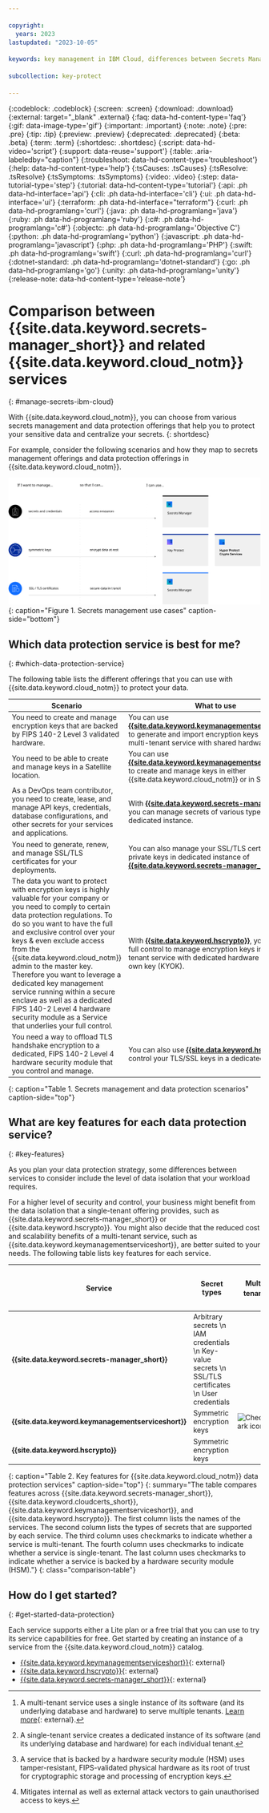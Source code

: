 ```yaml
---

copyright:
  years: 2023
lastupdated: "2023-10-05"

keywords: key management in IBM Cloud, differences between Secrets Manager and Key Protect, when to use Secrets Manager, HPCS, Key Protect use cases, single tenant, multi-tenant

subcollection: key-protect

---
```


{:codeblock: .codeblock}
{:screen: .screen}
{:download: .download}
{:external: target="_blank" .external}
{:faq: data-hd-content-type='faq'}
{:gif: data-image-type='gif'}
{:important: .important}
{:note: .note}
{:pre: .pre}
{:tip: .tip}
{:preview: .preview}
{:deprecated: .deprecated}
{:beta: .beta}
{:term: .term}
{:shortdesc: .shortdesc}
{:script: data-hd-video='script'}
{:support: data-reuse='support'}
{:table: .aria-labeledby="caption"}
{:troubleshoot: data-hd-content-type='troubleshoot'}
{:help: data-hd-content-type='help'}
{:tsCauses: .tsCauses}
{:tsResolve: .tsResolve}
{:tsSymptoms: .tsSymptoms}
{:video: .video}
{:step: data-tutorial-type='step'}
{:tutorial: data-hd-content-type='tutorial'}
{:api: .ph data-hd-interface='api'}
{:cli: .ph data-hd-interface='cli'}
{:ui: .ph data-hd-interface='ui'}
{:terraform: .ph data-hd-interface="terraform"}
{:curl: .ph data-hd-programlang='curl'}
{:java: .ph data-hd-programlang='java'}
{:ruby: .ph data-hd-programlang='ruby'}
{:c#: .ph data-hd-programlang='c#'}
{:objectc: .ph data-hd-programlang='Objective C'}
{:python: .ph data-hd-programlang='python'}
{:javascript: .ph data-hd-programlang='javascript'}
{:php: .ph data-hd-programlang='PHP'}
{:swift: .ph data-hd-programlang='swift'}
{:curl: .ph data-hd-programlang='curl'}
{:dotnet-standard: .ph data-hd-programlang='dotnet-standard'}
{:go: .ph data-hd-programlang='go'}
{:unity: .ph data-hd-programlang='unity'}
{:release-note: data-hd-content-type='release-note'}


# Comparison between {{site.data.keyword.secrets-manager_short}} and related {{site.data.keyword.cloud_notm}} services
{: #manage-secrets-ibm-cloud}


With {{site.data.keyword.cloud_notm}}, you can choose from various secrets management and data protection offerings that help you to protect your sensitive data and centralize your secrets.
{: shortdesc}

For example, consider the following scenarios and how they map to secrets management offerings and data protection offerings in {{site.data.keyword.cloud_notm}}.

![The image describes three use cases for secrets management and how they map to available services in {{site.data.keyword.cloud_notm}}. The content is explained fully in the surrounding text.](./images/secrets-mgmt-options.svg){: caption="Figure 1. Secrets management use cases" caption-side="bottom"}

## Which data protection service is best for me?
{: #which-data-protection-service}

The following table lists the different offerings that you can use with {{site.data.keyword.cloud_notm}} to protect your data.

| Scenario | What to use |
| --- | --- |
| You need to create and manage encryption keys that are backed by FIPS 140-2 Level 3 validated hardware. | You can use **[{{site.data.keyword.keymanagementserviceshort}}](/docs/key-protect)** to generate and import encryption keys by using a multi-tenant service with shared hardware. |
| You need to be able to create and manage keys in a Satellite location. | You can use **[{{site.data.keyword.keymanagementserviceshort}}](/docs/key-protect)** to create and manage keys in either {{site.data.keyword.cloud_notm}} or in Satellite. |
| As a DevOps team contributor, you need to create, lease, and manage API keys, credentials, database configurations, and other secrets for your services and applications. | With **[{{site.data.keyword.secrets-manager_short}}](/docs/secrets-manager)**, you can manage secrets of various types in a dedicated instance. |
| You need to generate, renew, and manage SSL/TLS certificates for your deployments. | You can also manage your SSL/TLS certificates and private keys in dedicated instance of **[{{site.data.keyword.secrets-manager_short}}](/docs/secrets-manager)**. |
| The data you want to protect with encryption keys is highly valuable for your company or you need to comply to certain data protection regulations. To do so you want to have the full and exclusive control over your keys & even exclude access from the {{site.data.keyword.cloud_notm}} admin to the master key. Therefore you want to leverage a dedicated key management service running within a secure enclave as well as a dedicated FIPS 140-2 Level 4 hardware security module as a Service that underlies your full control. | With **[{{site.data.keyword.hscrypto}}](/docs/hs-crypto)**, you have the full control to manage encryption keys in a single-tenant service with dedicated hardware for own your own key (KYOK). |
| You need a way to offload TLS handshake encryption to a dedicated, FIPS 140-2 Level 4 hardware security module that you control and manage. | You can also use **[{{site.data.keyword.hscrypto}}](/docs/hs-crypto)** to control your TLS/SSL keys in a dedicated HSM. |
{: caption="Table 1. Secrets management and data protection scenarios" caption-side="top"}

## What are key features for each data protection service?
{: #key-features}

As you plan your data protection strategy, some differences between services to consider include the level of data isolation that your workload requires.

For a higher level of security and control, your business might benefit from the data isolation that a single-tenant offering provides, such as {{site.data.keyword.secrets-manager_short}} or {{site.data.keyword.hscrypto}}. You might also decide that the reduced cost and scalability benefits of a multi-tenant service, such as {{site.data.keyword.keymanagementserviceshort}}, are better suited to your needs. The following table lists key features for each service.

| Service | Secret types | Multi-tenant[^multi-tenant] | Single-tenant[^single-tenant] | HSM backed[^hsm] | Available on Satellite | Runs in secure enclave[^secure-enclave] | Client initialised and controlled HSM |
| --- | --- | --- | --- |  --- | --- | --- | --- |
| **{{site.data.keyword.secrets-manager_short}}** | Arbitrary secrets  \n IAM credentials  \n Key-value secrets  \n SSL/TLS certificates  \n User credentials | | ![Checkmark icon](../../icons/checkmark-icon.svg)| | |
| **{{site.data.keyword.keymanagementserviceshort}}** | Symmetric encryption keys | ![Checkmark icon](../../icons/checkmark-icon.svg)| | ![Checkmark icon](../../icons/checkmark-icon.svg) | ![Checkmark icon](../../icons/checkmark-icon.svg) | |
| **{{site.data.keyword.hscrypto}}** | Symmetric encryption keys | |![Checkmark icon](../../icons/checkmark-icon.svg) | ![Checkmark icon](../../icons/checkmark-icon.svg) | | ![Checkmark icon](../../icons/checkmark-icon.svg) | ![Checkmark icon](../../icons/checkmark-icon.svg) |
{: caption="Table 2. Key features for {{site.data.keyword.cloud_notm}} data protection services" caption-side="top"}
{: summary="The table compares features across {{site.data.keyword.secrets-manager_short}}, {{site.data.keyword.cloudcerts_short}}, {{site.data.keyword.keymanagementserviceshort}}, and {{site.data.keyword.hscrypto}}. The first column lists the names of the services. The second column lists the types of secrets that are supported by each service. The third column uses checkmarks to indicate whether a service is multi-tenant. The fourth column uses checkmarks to indicate whether a service is single-tenant. The last column uses checkmarks to indicate whether a service is backed by a hardware security module (HSM)."}
{: class="comparison-table"}

[^multi-tenant]: A multi-tenant service uses a single instance of its software (and its underlying database and hardware) to serve multiple tenants. [Learn more](https://www.ibm.com/topics/multi-tenant){: external}.

[^single-tenant]: A single-tenant service creates a dedicated instance of its software (and its underlying database and hardware) for each individual tenant.

[^hsm]: A service that is backed by a hardware security module (HSM) uses tamper-resistant, FIPS-validated physical hardware as its root of trust for cryptographic storage and processing of encryption keys.

[^secure-enclave]: Mitigates internal as well as external attack vectors to gain unauthorised access to keys.

## How do I get started?
{: #get-started-data-protection}

Each service supports either a Lite plan or a free trial that you can use to try its service capabilities for free. Get started by creating an instance of a service from the {{site.data.keyword.cloud_notm}} catalog.

- [{{site.data.keyword.keymanagementserviceshort}}](/catalog/services/key-protect){: external}
- [{{site.data.keyword.hscrypto}}](/catalog/services/hs-crypto){: external}
- [{{site.data.keyword.secrets-manager_short}}](/catalog/services/secrets-manager){: external}

